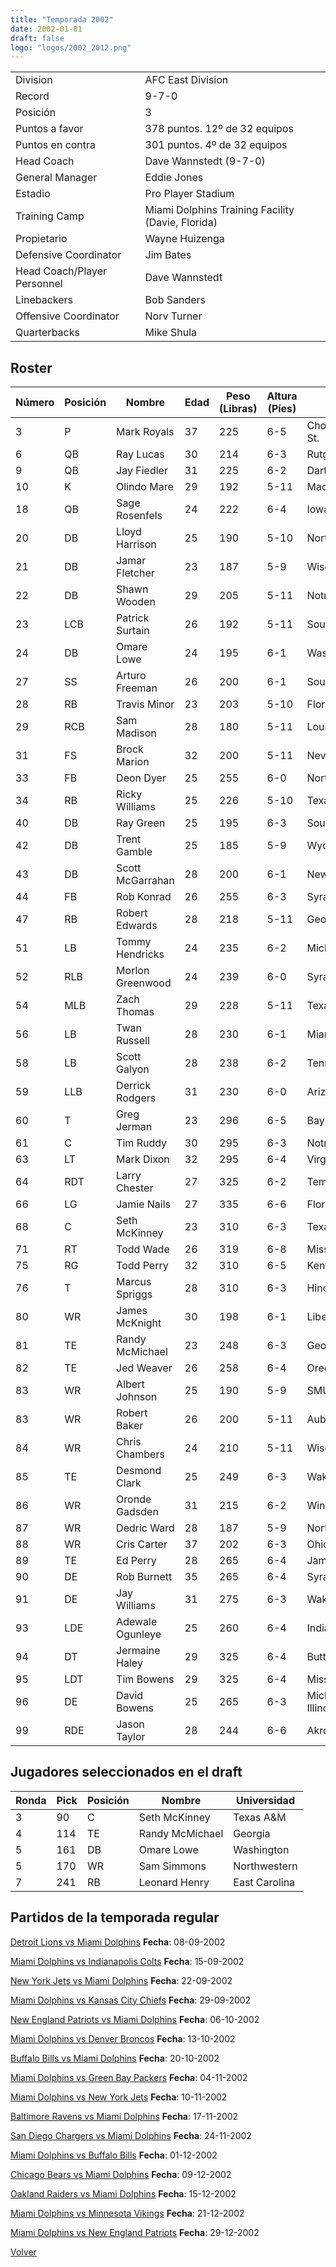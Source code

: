 ```yaml
---
title: "Temporada 2002"
date: 2002-01-01
draft: false
logo: "logos/2002_2012.png"
---
```


|                      |                      |
|-------------------------|---------------------------|
| Division               | AFC East Division            |
| Record                 | 9-7-0              |
| Posición               | 3            |
| Puntos a favor         | 378 puntos. 12º de 32 equipos           |
| Puntos en contra       | 301 puntos. 4º de 32 equipos       |
| Head Coach             | Dave Wannstedt (9-7-0)               |
| General Manager        | Eddie Jones      |
| Estadio                | Pro Player Stadium             |
| Training Camp          | Miami Dolphins Training Facility (Davie, Florida)        |
| Propietario | Wayne Huizenga |
| Defensive Coordinator | Jim Bates |
| Head Coach/Player Personnel | Dave Wannstedt |
| Linebackers | Bob Sanders |
| Offensive Coordinator | Norv Turner |
| Quarterbacks | Mike Shula |


## Roster

| Número | Posición | Nombre           | Edad | Peso (Libras) | Altura (Píes) | Universidad          |
|--------|----------|------------------|------|---------------|---------------|----------------------|
| 3 | P | Mark Royals | 37 | 225 | 6-5 | Chowan,Appalachian St. |
| 6 | QB | Ray Lucas | 30 | 214 | 6-3 | Rutgers |
| 9 | QB | Jay Fiedler | 31 | 225 | 6-2 | Dartmouth |
| 10 | K | Olindo Mare | 29 | 192 | 5-11 | MacMurray,Syracuse |
| 18 | QB | Sage Rosenfels | 24 | 222 | 6-4 | Iowa St. |
| 20 | DB | Lloyd Harrison | 25 | 190 | 5-10 | North Carolina St. |
| 21 | DB | Jamar Fletcher | 23 | 187 | 5-9 | Wisconsin |
| 22 | DB | Shawn Wooden | 29 | 205 | 5-11 | Notre Dame |
| 23 | LCB | Patrick Surtain | 26 | 192 | 5-11 | Southern Miss |
| 24 | DB | Omare Lowe | 24 | 195 | 6-1 | Washington |
| 27 | SS | Arturo Freeman | 26 | 200 | 6-1 | South Carolina |
| 28 | RB | Travis Minor | 23 | 203 | 5-10 | Florida St. |
| 29 | RCB | Sam Madison | 28 | 180 | 5-11 | Louisville |
| 31 | FS | Brock Marion | 32 | 200 | 5-11 | Nevada |
| 33 | FB | Deon Dyer | 25 | 255 | 6-0 | North Carolina |
| 34 | RB | Ricky Williams | 25 | 226 | 5-10 | Texas |
| 40 | DB | Ray Green | 25 | 195 | 6-3 | South Carolina |
| 42 | DB | Trent Gamble | 25 | 185 | 5-9 | Wyoming |
| 43 | DB | Scott McGarrahan | 28 | 200 | 6-1 | New Mexico |
| 44 | FB | Rob Konrad | 26 | 255 | 6-3 | Syracuse |
| 47 | RB | Robert Edwards | 28 | 218 | 5-11 | Georgia |
| 51 | LB | Tommy Hendricks | 24 | 235 | 6-2 | Michigan |
| 52 | RLB | Morlon Greenwood | 24 | 239 | 6-0 | Syracuse |
| 54 | MLB | Zach Thomas | 29 | 228 | 5-11 | Texas Tech |
| 56 | LB | Twan Russell | 28 | 230 | 6-1 | Miami (FL) |
| 58 | LB | Scott Galyon | 28 | 238 | 6-2 | Tennessee |
| 59 | LLB | Derrick Rodgers | 31 | 230 | 6-0 | Arizona St. |
| 60 | T | Greg Jerman | 23 | 296 | 6-5 | Baylor |
| 61 | C | Tim Ruddy | 30 | 295 | 6-3 | Notre Dame |
| 63 | LT | Mark Dixon | 32 | 295 | 6-4 | Virginia |
| 64 | RDT | Larry Chester | 27 | 325 | 6-2 | Temple |
| 66 | LG | Jamie Nails | 27 | 335 | 6-6 | Florida A&M |
| 68 | C | Seth McKinney | 23 | 310 | 6-3 | Texas A&M |
| 71 | RT | Todd Wade | 26 | 319 | 6-8 | Mississippi |
| 75 | RG | Todd Perry | 32 | 310 | 6-5 | Kentucky |
| 76 | T | Marcus Spriggs | 28 | 310 | 6-3 | Hinds CC,Houston |
| 80 | WR | James McKnight | 30 | 198 | 6-1 | Liberty |
| 81 | TE | Randy McMichael | 23 | 248 | 6-3 | Georgia |
| 82 | TE | Jed Weaver | 26 | 258 | 6-4 | Oregon |
| 83 | WR | Albert Johnson | 25 | 190 | 5-9 | SMU |
| 83 | WR | Robert Baker | 26 | 200 | 5-11 | Auburn |
| 84 | WR | Chris Chambers | 24 | 210 | 5-11 | Wisconsin |
| 85 | TE | Desmond Clark | 25 | 249 | 6-3 | Wake Forest |
| 86 | WR | Oronde Gadsden | 31 | 215 | 6-2 | Winston-Salem St. |
| 87 | WR | Dedric Ward | 28 | 187 | 5-9 | Northern Iowa |
| 88 | WR | Cris Carter | 37 | 202 | 6-3 | Ohio St. |
| 89 | TE | Ed Perry | 28 | 265 | 6-4 | James Madison |
| 90 | DE | Rob Burnett | 35 | 265 | 6-4 | Syracuse |
| 91 | DE | Jay Williams | 31 | 275 | 6-3 | Wake Forest |
| 93 | LDE | Adewale Ogunleye | 25 | 260 | 6-4 | Indiana |
| 94 | DT | Jermaine Haley | 29 | 325 | 6-4 | Butte JC (CA) |
| 95 | LDT | Tim Bowens | 29 | 325 | 6-4 | Mississippi |
| 96 | DE | David Bowens | 25 | 265 | 6-3 | Michigan,Western Illinois |
| 99 | RDE | Jason Taylor | 28 | 244 | 6-6 | Akron |


## Jugadores seleccionados en el draft

| Ronda | Pick | Posición | Nombre           | Universidad          |
|-------|------|----------|------------------|----------------------|
| 3 | 90 | C | Seth McKinney | Texas A&M |
| 4 | 114 | TE | Randy McMichael | Georgia |
| 5 | 161 | DB | Omare Lowe | Washington |
| 5 | 170 | WR | Sam Simmons | Northwestern |
| 7 | 241 | RB | Leonard Henry | East Carolina |


## Partidos de la temporada regular

[Detroit Lions vs Miami Dolphins](/historia/partidos/det-mia-20020908) **Fecha**: 08-09-2002

[Miami Dolphins vs Indianapolis Colts](/historia/partidos/mia-ind-20020915) **Fecha**: 15-09-2002

[New York Jets vs Miami Dolphins](/historia/partidos/nyj-mia-20020922) **Fecha**: 22-09-2002

[Miami Dolphins vs Kansas City Chiefs](/historia/partidos/mia-kc-20020929) **Fecha**: 29-09-2002

[New England Patriots vs Miami Dolphins](/historia/partidos/ne-mia-20021006) **Fecha**: 06-10-2002

[Miami Dolphins vs Denver Broncos](/historia/partidos/mia-den-20021013) **Fecha**: 13-10-2002

[Buffalo Bills vs Miami Dolphins](/historia/partidos/buf-mia-20021020) **Fecha**: 20-10-2002

[Miami Dolphins vs Green Bay Packers](/historia/partidos/mia-gb-20021104) **Fecha**: 04-11-2002

[Miami Dolphins vs New York Jets](/historia/partidos/mia-nyj-20021110) **Fecha**: 10-11-2002

[Baltimore Ravens vs Miami Dolphins](/historia/partidos/bal-mia-20021117) **Fecha**: 17-11-2002

[San Diego Chargers vs Miami Dolphins](/historia/partidos/sd-mia-20021124) **Fecha**: 24-11-2002

[Miami Dolphins vs Buffalo Bills](/historia/partidos/mia-buf-20021201) **Fecha**: 01-12-2002

[Chicago Bears vs Miami Dolphins](/historia/partidos/chi-mia-20021209) **Fecha**: 09-12-2002

[Oakland Raiders vs Miami Dolphins](/historia/partidos/oak-mia-20021215) **Fecha**: 15-12-2002

[Miami Dolphins vs Minnesota Vikings](/historia/partidos/mia-min-20021221) **Fecha**: 21-12-2002

[Miami Dolphins vs New England Patriots](/historia/partidos/mia-ne-20021229) **Fecha**: 29-12-2002





[Volver](/historia)